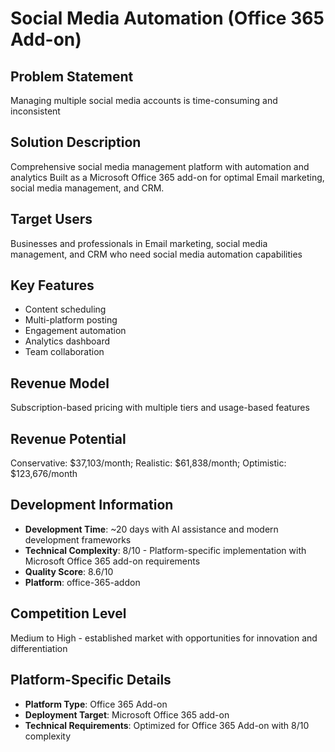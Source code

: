 # Social Media Automation (Office 365 Add-on)

## Problem Statement
Managing multiple social media accounts is time-consuming and inconsistent

## Solution Description
Comprehensive social media management platform with automation and analytics Built as a Microsoft Office 365 add-on for optimal Email marketing, social media management, and CRM.

## Target Users
Businesses and professionals in Email marketing, social media management, and CRM who need social media automation capabilities

## Key Features
- Content scheduling
- Multi-platform posting
- Engagement automation
- Analytics dashboard
- Team collaboration

## Revenue Model
Subscription-based pricing with multiple tiers and usage-based features

## Revenue Potential
Conservative: $37,103/month; Realistic: $61,838/month; Optimistic: $123,676/month

## Development Information
- **Development Time**: ~20 days with AI assistance and modern development frameworks
- **Technical Complexity**: 8/10 - Platform-specific implementation with Microsoft Office 365 add-on requirements
- **Quality Score**: 8.6/10
- **Platform**: office-365-addon

## Competition Level
Medium to High - established market with opportunities for innovation and differentiation

## Platform-Specific Details
- **Platform Type**: Office 365 Add-on
- **Deployment Target**: Microsoft Office 365 add-on
- **Technical Requirements**: Optimized for Office 365 Add-on with 8/10 complexity
